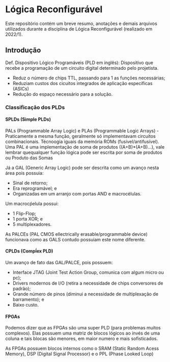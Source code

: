 # Lógica Reconfigurável

Este repositório contém um breve resumo, anotações e demais arquivos utilizados durante a disciplina de Lógica Reconfigurável (realizado em 2022/1).

## Introdução

Def. Dispositivo Lógico Programáveis (PLD em inglês): Dispositivo que recebe a programação de um circuito digital determinado pelo projetista.

* Reduz o número de chips TTL, passando para 1 as funções necessárias;
* Reduziam custos dos cicuitos integrados de aplicação específicas (ASICs)
* Redução do espaço necessário para a solução.

### Classificação dos PLDs

#### SPLDs (Simple PLDs)

PALs (Programmable Array Logic) e PLAs (Programmable Logic Arrays) - Praticamente a mesma função, geralmente só implementavam circuitos combinacionais. Técnoogia iguais da memória ROMs (fusível/antifusível). Uma PAL é uma implementação de soma de produtos ((A+B)*(A+B)...), vale lembrar quequalquer função lógica pode ser escrita por soma de produtos ou Produto das Somas

Já a GAL (Generic Array Logic) pode ser descrita como um avanço nesta área pois possuia:

* Sinal de retorno;
* Era reprogramável; e
* Organizadas em um arranjo com portas AND e macrocélulas.

Um macrocṕelula possui:

* 1 Flip-Flop;
* 1 porta XOR; e
* 5 multiplexadores.

As PALCEs (PAL CMOS ellectrically erasable/programmable device) funcionava como as GALS contudo possuiam este nome diferente.

#### CPLDs (Compĺex PLD)

Um avanço de fato das GAL/PALCE, pois possuem:

* Interface JTAG (Joint Test Action Group, comunica com algum micro ou pc);
* Drivers modernos de I/O (retira a necessidade de chips conversores de padrão);
* Grande número de pinos (diminui a necessidade de multiplexação de barramento); e
* Baixo custo.

#### FPGAs

Podemos dizer que as FPGAs são uma super PLD (para problemas muitos complexos). Elas possuem uma matriz de blocos lógicos ao invés de uma coluna e tais blocas são menores, em maior numero e mais sofisticados.

As FPGAs possuem blocos internos como o SRAM (Static Random Acess Memory), DSP (Digital Signal Processor) e o PPL (Phase Looked Loop)
